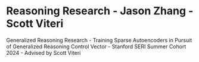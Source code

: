 # Reasoning Research - Jason Zhang - Scott Viteri
Generalized Reasoning Research - Training Sparse Autoencoders in Pursuit of Generalized Reasoning Control Vector - Stanford SERI Summer Cohort 2024 - Advised by Scott Viteri
